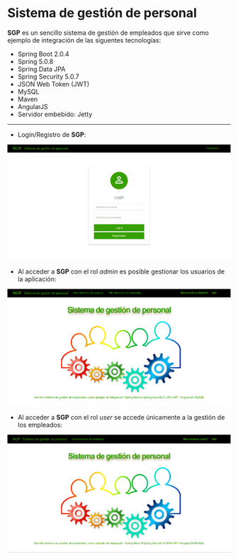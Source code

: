 
Sistema de gestión de personal
==============================

**SGP** es un sencillo sistema de gestión de empleados que sirve como ejemplo de integración de las siguentes tecnologías:
 
* Spring Boot 2.0.4
* Spring  5.0.8
* Spring Data JPA
* Spring Security 5.0.7
* JSON Web Token (JWT)
* MySQL
* Maven
* AngularJS
* Servidor embebido: Jetty

---

+ Login/Registro de **SGP**:

![Test Image 1](screenshots/Login.png)

+ Al acceder a **SGP** con el rol _admin_ es posible gestionar los usuarios de la aplicación:

![Test Image 2](screenshots/Home_AdminRole.png)


+ Al acceder a **SGP** con el rol _user_ se accede únicamente a la gestión de los empleados:

![Test Image 3](screenshots/Home_UserRole.png)



